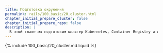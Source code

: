 ```yaml
---
title: Подготовка окружения
permalink: rails/100_basic/20_cluster.html
chapter_initial_prepare_cluster: false
chapter_initial_prepare_repo: false
description: |
  В этой главе мы подготовим кластер Kubernetes, Container Registry и локальное окружение для развертывания приложений.
---
```

{% include 100_basic/20_cluster.md.liquid %}
